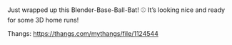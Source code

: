 Just wrapped up this Blender-Base-Ball-Bat! ⚾️ It’s looking nice and ready for some 3D home runs!

Thangs: https://thangs.com/mythangs/file/1124544
